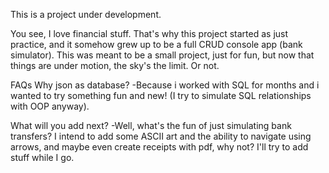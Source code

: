This is a project under development.

You see, I love financial stuff.
That's why this project started as just practice, and it somehow grew up to be a full CRUD console app (bank simulator).
This was meant to be a small project, just for fun, but now that things are under motion, the sky's the limit. Or not.

FAQs
Why json as database?
-Because i worked with SQL for months and i wanted to try something fun and new! (I try to simulate SQL relationships with OOP anyway).

What will you add next?
-Well, what's the fun of just simulating bank transfers? I intend to add some ASCII art and the ability to navigate using arrows,
 and maybe even create receipts with pdf, why not? I'll try to add stuff while I go.
 
 

